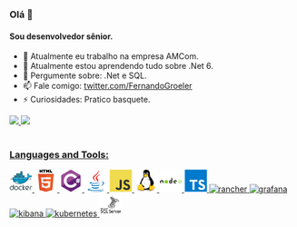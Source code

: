 ### Olá 👋
#### Sou desenvolvedor sênior.

- 🔭 Atualmente eu trabalho na empresa AMCom.
- 🌱 Atualmente estou aprendendo tudo sobre .Net 6.
- 💬 Pergumente sobre: .Net e SQL.
- 📫 Fale comigo: [twitter.com/FernandoGroeler](https://twitter.com/FernandoGroeler)
- ⚡ Curiosidades: Pratico basquete.

<div>
<a href="https://github.com/fernandogroeler">
<img height="180em" src="https://github-readme-stats.vercel.app/api?username=fernandogroeler&show_icons=true&theme=dracula&include_all_commits=true&count_private=true"/>
<img height="180em" src="https://github-readme-stats.vercel.app/api/top-langs/?username=fernandogroeler&layout=compact&langs_count=7&theme=dracula"/>
</div>

<div style="display: inline_block"><br>
<h3 align="left">Languages and Tools:</h3>
<p align="left"> 
	<a href="https://www.docker.com/" target="_blank" rel="noreferrer"> <img src="https://raw.githubusercontent.com/devicons/devicon/master/icons/docker/docker-original-wordmark.svg" alt="docker" width="40" height="40"/> </a> 
	<a href="https://www.w3.org/html/" target="_blank" rel="noreferrer"> <img src="https://raw.githubusercontent.com/devicons/devicon/master/icons/html5/html5-original-wordmark.svg" alt="html5" width="40" height="40"/> </a> 
	<a href="https://learn.microsoft.com/pt-br/dotnet/csharp/" target="_blank" rel="noreferrer"> <img src="https://github.com/devicons/devicon/blob/master/icons/csharp/csharp-original.svg" alt="mysql" width="40" height="40"/> </a>
	<a href="https://www.java.com" target="_blank" rel="noreferrer"> <img src="https://raw.githubusercontent.com/devicons/devicon/master/icons/java/java-original.svg" alt="java" width="40" height="40"/> </a> 
	<a href="https://developer.mozilla.org/en-US/docs/Web/JavaScript" target="_blank" rel="noreferrer"> <img src="https://raw.githubusercontent.com/devicons/devicon/master/icons/javascript/javascript-original.svg" alt="javascript" width="40" height="40"/> </a> 
	<a href="https://www.linux.org/" target="_blank" rel="noreferrer"> <img src="https://raw.githubusercontent.com/devicons/devicon/master/icons/linux/linux-original.svg" alt="linux" width="40" height="40"/> </a> 
	<a href="https://nodejs.org" target="_blank" rel="noreferrer"> <img src="https://raw.githubusercontent.com/devicons/devicon/master/icons/nodejs/nodejs-original-wordmark.svg" alt="nodejs" width="40" height="40"/> </a> 
	<a href="https://www.typescriptlang.org" target=_blank" rel"noreferrer"> <img alt="typescript" height="40" width="40" src="https://raw.githubusercontent.com/devicons/devicon/master/icons/typescript/typescript-plain.svg"> </a> 	
	<a href="https://www.rancher.com/" target=_blank" rel"noreferrer"> <img alt="rancher" height="40" width="40" src="https://rancher.com/docs/img/logo-square.png"> </a>
    <a href="https://grafana.com/" target=_blank" rel"noreferrer"> <img alt="grafana" height="40" width="40" src="https://cdn.cdnlogo.com/logos/g/64/grafana.svg"> </a>
	<a href="https://www.elastic.co/kibana" target="_blank" rel="noreferrer"> <img src="https://www.vectorlogo.zone/logos/elasticco_kibana/elasticco_kibana-icon.svg" alt="kibana" width="40" height="40"/> </a>
	<a href="https://kubernetes.io" target="_blank" rel="noreferrer"> <img src="https://www.vectorlogo.zone/logos/kubernetes/kubernetes-icon.svg" alt="kubernetes" width="40" height="40"/> </a>
	<a href="https://www.microsoft.com/pt-br/sql-server/sql-server-2019" target="_blank" rel="noreferrer"> <img src="https://github.com/devicons/devicon/blob/master/icons/microsoftsqlserver/microsoftsqlserver-plain-wordmark.svg" alt="mysql" width="40" height="40"/> </a>
</div>
